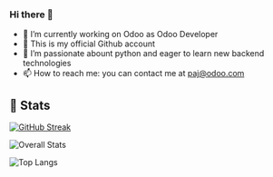 ### Hi there 👋


- 🔭 I’m currently working on Odoo as Odoo Developer
- 🌱 This is my official Github account
- 👯 I’m passionate abount python and eager to learn new backend technologies
- 📫 How to reach me: you can contact me at paj@odoo.com


<h2>👀 Stats</h2>

[![GitHub Streak](https://github-readme-streak-stats.herokuapp.com?user=paj-odoo&hide_border=true)](https://git.io/streak-stats)

![Overall Stats](https://github-readme-stats.vercel.app/api?username=paj-odoo&count_private=true&show_icons=true&hide=contribs)

![Top Langs](https://github-readme-stats.vercel.app/api/top-langs/?username=paj-odoo&layout=compact)
